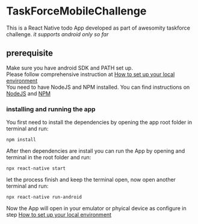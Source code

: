 # TaskForceMobileChallenge
This is a React Native todo App developed as part of awesomity taskforce challenge. *it supports android only so far*
## prerequisite
Make sure you have android SDK and PATH set up.  
Please follow comprehensive instruction at [How to set up your local environment](https://reactnative.dev/docs/environment-setup)  
You need to have NodeJS and NPM installed. You can find instructions on [NodeJS](https://nodejs.org/en/) and [NPM](https://docs.npmjs.com/downloading-and-installing-node-js-and-npm)
### installing and running the app
You first need to install the dependencies by opening the app root folder in terminal and run:

```
npm install
```
After then dependencies are install you can run the App by opening and terminal in the root folder and run:

```
npx react-native start
```
let the process finish and keep the terminal open, now open another terminal and run:

```
npx react-native run-android
```
Now the App will open in your emulator or phyical device as configure in step [How to set up your local environment](https://reactnative.dev/docs/environment-setup)  
